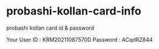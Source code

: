 # probashi-kollan-card-info
probashi kollan card id &amp; password

Your User ID : KRM20211087570D
Password : ACqdRZ844
